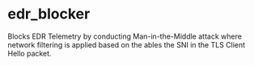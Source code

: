 # edr_blocker
Blocks EDR Telemetry by conducting Man-in-the-Middle attack where network filtering is applied based on the ables the SNI in the TLS Client Hello packet.
